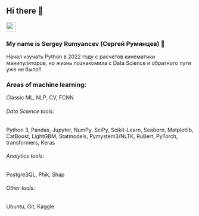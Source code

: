 ## Hi there 👋

<p> <a href="https://t.me/sergalrum"><img src="https://img.shields.io/badge/-telegram-red?color=blue&logo=telegram&logoColor=white" height=25></a> </p>

### My name is Sergey Rumyancev (Сергей Румянцев) :raising_hand: 
Начал изучать Python в 2022 году с расчетов кинематики манипуляторов, но жизнь познакомила с Data Science и обратного пути уже не было!!

### Areas of machine learning:
Classic ML, NLP, CV, FCNN

###### Data Science tools:
Python 3, Pandas, Jupyter, NumPy, SciPy, Scikit-Learn, Seaborn, Matplotlib, CatBoost, LightGBM, Statmodels, Pymystem3/NLTK, RuBert, PyTorch, transformers, Keras

###### Analytics tools:
PostgreSQL, Phik, Shap

###### Other tools:
Ubuntu, Git, Kaggle
